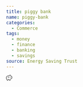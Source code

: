 ```yaml
---
title: piggy bank
name: piggy-bank
categories:
  - Commerce
tags:
  - money
  - finance
  - banking
  - savings
source: Energy Saving Trust
---
```

<svg xmlns="http://www.w3.org/2000/svg" width="16" height="16" fill="currentColor" class="esti esti-piggy-bank" viewBox="0 0 16 16">
  <path fill-rule="evenodd" clip-rule="evenodd" d="M8.03052 2C8.21346 0.866034 9.19677 0 10.3824 0H11.875C12.2202 0 12.5 0.279822 12.5 0.625V1.5C12.5 2.60457 13.3954 3.5 14.5 3.5C15.3284 3.5 16 4.17157 16 5V8.5C16 9.32843 15.3284 10 14.5 10H13.677C13.4726 10 13.2887 10.1245 13.2128 10.3143L11.4957 14.6071C11.4008 14.8444 11.1709 15 10.9154 15H8.625C8.27982 15 8 14.7202 8 14.375V12.5H5.5V14.375C5.5 14.7202 5.22018 15 4.875 15H3.06928C2.85379 15 2.65349 14.889 2.53928 14.7062L1.44402 12.9538C0.50036 11.444 0 9.69932 0 7.91883V7.5C0 4.46243 2.46243 2 5.5 2H8.03052ZM14.5 4.5C12.8431 4.5 11.5 3.15685 11.5 1.5V1H10.3824C9.6189 1 9 1.6189 9 2.38235C9 2.72347 8.72347 3 8.38235 3H5.5C3.01472 3 1 5.01472 1 7.5V7.91883C1 9.5119 1.44769 11.0729 2.29201 12.4238L3.27712 14H4.5V12.125C4.5 11.7798 4.77982 11.5 5.125 11.5H8.375C8.72018 11.5 9 11.7798 9 12.125V14H10.6615L12.2843 9.94291C12.5121 9.37343 13.0637 9 13.677 9H14.5C14.7761 9 15 8.77614 15 8.5V5C15 4.72386 14.7761 4.5 14.5 4.5ZM4.5 6.5C4.5 6.22386 4.72386 6 5 6H8.5C8.77614 6 9 6.22386 9 6.5C9 6.77614 8.77614 7 8.5 7H5C4.72386 7 4.5 6.77614 4.5 6.5ZM12.375 7.25C12.8582 7.25 13.25 6.85825 13.25 6.375C13.25 5.89175 12.8582 5.5 12.375 5.5C11.8918 5.5 11.5 5.89175 11.5 6.375C11.5 6.85825 11.8918 7.25 12.375 7.25Z"/>
</svg>
